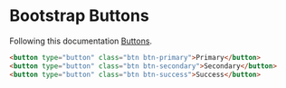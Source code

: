 # Bootstrap Buttons

Following this documentation [Buttons](https://getbootstrap.com/docs/4.6/components/buttons).

```html
<button type="button" class="btn btn-primary">Primary</button>
<button type="button" class="btn btn-secondary">Secondary</button>
<button type="button" class="btn btn-success">Success</button>
```
